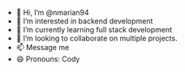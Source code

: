 - 👋 Hi, I’m @nmarian94
- 👀 I’m interested in backend development 
- 🌱 I’m currently learning full stack development 
- 💞️ I’m looking to collaborate on multiple projects.
- 📫 Message me 
- 😄 Pronouns: Cody

  

<!---
nmarian94/nmarian94 is a ✨ special ✨ repository because its `README.md` (this file) appears on your GitHub profile.
You can click the Preview link to take a look at your changes.
--->
